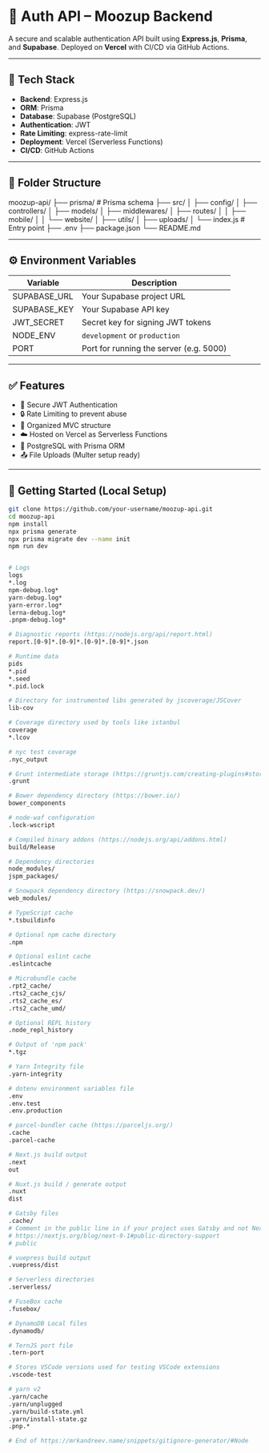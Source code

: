 # 🔐 Auth API – Moozup Backend

A secure and scalable authentication API built using **Express.js**, **Prisma**, and **Supabase**. Deployed on **Vercel** with CI/CD via GitHub Actions.

---

## 🚀 Tech Stack

- **Backend**: Express.js
- **ORM**: Prisma
- **Database**: Supabase (PostgreSQL)
- **Authentication**: JWT
- **Rate Limiting**: express-rate-limit
- **Deployment**: Vercel (Serverless Functions)
- **CI/CD**: GitHub Actions

---

## 📁 Folder Structure

moozup-api/ ├── prisma/ # Prisma schema ├── src/ │ ├── config/ │ ├── controllers/ │ ├── models/ │ ├── middlewares/ │ ├── routes/ │ │ ├── mobile/ │ │ └── website/ │ ├── utils/ │ ├── uploads/ │ └── index.js # Entry point ├── .env ├── package.json └── README.md


---

## ⚙️ Environment Variables

| Variable        | Description                        |
|----------------|------------------------------------|
| SUPABASE_URL    | Your Supabase project URL          |
| SUPABASE_KEY    | Your Supabase API key              |
| JWT_SECRET      | Secret key for signing JWT tokens  |
| NODE_ENV        | `development` or `production`      |
| PORT            | Port for running the server (e.g. 5000) |

---

## ✅ Features

- 🔐 Secure JWT Authentication
- 🔒 Rate Limiting to prevent abuse
- 🧱 Organized MVC structure
- ☁️ Hosted on Vercel as Serverless Functions
- 💾 PostgreSQL with Prisma ORM
- 📤 File Uploads (Multer setup ready)

---

## 🧪 Getting Started (Local Setup)

```bash
git clone https://github.com/your-username/moozup-api.git
cd moozup-api
npm install
npx prisma generate
npx prisma migrate dev --name init
npm run dev


# Logs
logs
*.log
npm-debug.log*
yarn-debug.log*
yarn-error.log*
lerna-debug.log*
.pnpm-debug.log*

# Diagnostic reports (https://nodejs.org/api/report.html)
report.[0-9]*.[0-9]*.[0-9]*.[0-9]*.json

# Runtime data
pids
*.pid
*.seed
*.pid.lock

# Directory for instrumented libs generated by jscoverage/JSCover
lib-cov

# Coverage directory used by tools like istanbul
coverage
*.lcov

# nyc test coverage
.nyc_output

# Grunt intermediate storage (https://gruntjs.com/creating-plugins#storing-task-files)
.grunt

# Bower dependency directory (https://bower.io/)
bower_components

# node-waf configuration
.lock-wscript

# Compiled binary addons (https://nodejs.org/api/addons.html)
build/Release

# Dependency directories
node_modules/
jspm_packages/

# Snowpack dependency directory (https://snowpack.dev/)
web_modules/

# TypeScript cache
*.tsbuildinfo

# Optional npm cache directory
.npm

# Optional eslint cache
.eslintcache

# Microbundle cache
.rpt2_cache/
.rts2_cache_cjs/
.rts2_cache_es/
.rts2_cache_umd/

# Optional REPL history
.node_repl_history

# Output of 'npm pack'
*.tgz

# Yarn Integrity file
.yarn-integrity

# dotenv environment variables file
.env
.env.test
.env.production

# parcel-bundler cache (https://parceljs.org/)
.cache
.parcel-cache

# Next.js build output
.next
out

# Nuxt.js build / generate output
.nuxt
dist

# Gatsby files
.cache/
# Comment in the public line in if your project uses Gatsby and not Next.js
# https://nextjs.org/blog/next-9-1#public-directory-support
# public

# vuepress build output
.vuepress/dist

# Serverless directories
.serverless/

# FuseBox cache
.fusebox/

# DynamoDB Local files
.dynamodb/

# TernJS port file
.tern-port

# Stores VSCode versions used for testing VSCode extensions
.vscode-test

# yarn v2
.yarn/cache
.yarn/unplugged
.yarn/build-state.yml
.yarn/install-state.gz
.pnp.*

# End of https://mrkandreev.name/snippets/gitignore-generator/#Node